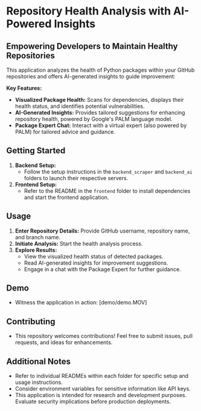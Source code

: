 # Repository Health Analysis with AI-Powered Insights

## Empowering Developers to Maintain Healthy Repositories

This application analyzes the health of Python packages within your GitHub repositories and offers AI-generated insights to guide improvement:

**Key Features:**

- **Visualized Package Health:** Scans for dependencies, displays their health status, and identifies potential vulnerabilities.
- **AI-Generated Insights:** Provides tailored suggestions for enhancing repository health, powered by Google's PALM language model.
- **Package Expert Chat:** Interact with a virtual expert (also powered by PALM) for tailored advice and guidance.

## Getting Started

1. **Backend Setup:**
   - Follow the setup instructions in the `backend_scraper` and `backend_ai` folders to launch their respective servers.
2. **Frontend Setup:**
   - Refer to the README in the `frontend` folder to install dependencies and start the frontend application.

## Usage

1. **Enter Repository Details:** Provide GitHub username, repository name, and branch name.
2. **Initiate Analysis:** Start the health analysis process.
3. **Explore Results:**
   - View the visualized health status of detected packages.
   - Read AI-generated insights for improvement suggestions.
   - Engage in a chat with the Package Expert for further guidance.

## Demo

- Witness the application in action: [demo/demo.MOV]

## Contributing

- This repository welcomes contributions! Feel free to submit issues, pull requests, and ideas for enhancements.

## Additional Notes

- Refer to individual READMEs within each folder for specific setup and usage instructions.
- Consider environment variables for sensitive information like API keys.
- This application is intended for research and development purposes. Evaluate security implications before production deployments.
